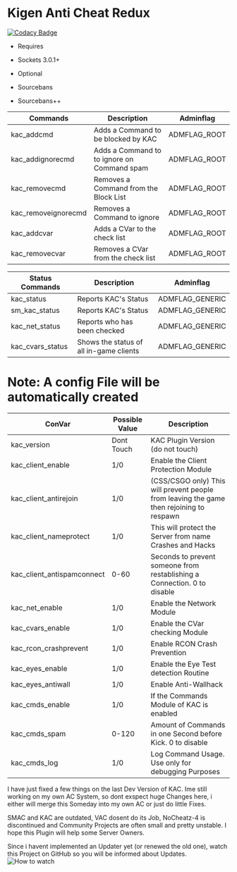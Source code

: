 # Kigen Anti Cheat Redux
[![Codacy Badge](https://api.codacy.com/project/badge/Grade/d02e2cc3856043a1a2b8277834f54bd5)](https://app.codacy.com/app/DJPlaya/kigen-ac-pub?utm_source=github.com&utm_medium=referral&utm_content=DJPlaya/kigen-ac-pub&utm_campaign=Badge_Grade_Dashboard)

* Requires
 * Sockets 3.0.1+

 * Optional
  * Sourcebans
  * Sourcebans++

Commands | Description | Adminflag
------------ | ------------- | -------------
kac_addcmd | Adds a Command to be blocked by KAC | ADMFLAG_ROOT
kac_addignorecmd | Adds a Command to to ignore on Command spam | ADMFLAG_ROOT
kac_removecmd | Removes a Command from the Block List | ADMFLAG_ROOT
kac_removeignorecmd | Removes a Command to ignore | ADMFLAG_ROOT
kac_addcvar | Adds a CVar to the check list | ADMFLAG_ROOT
kac_removecvar | Removes a CVar from the check list | ADMFLAG_ROOT

Status Commands | Description | Adminflag
------------ | ------------- | -------------
kac_status | Reports KAC's Status | ADMFLAG_GENERIC
sm_kac_status | Reports KAC's Status | ADMFLAG_GENERIC
kac_net_status | Reports who has been checked | ADMFLAG_GENERIC
kac_cvars_status | Shows the status of all in-game clients | ADMFLAG_GENERIC


# Note: A config File will be automatically created
ConVar | Possible Value | Description
------------ | ------------- | -------------
kac_version | Dont Touch | KAC Plugin Version (do not touch)
kac_client_enable | 1/0 | Enable the Client Protection Module
kac_client_antirejoin | 1/0 | (CSS/CSGO only) This will prevent people from leaving the game then rejoining to respawn
kac_client_nameprotect | 1/0 | This will protect the Server from name Crashes and Hacks
kac_client_antispamconnect | 0-60 | Seconds to prevent someone from restablishing a Connection. 0 to disable
kac_net_enable | 1/0 | Enable the Network Module
kac_cvars_enable | 1/0 | Enable the CVar checking Module
kac_rcon_crashprevent | 1/0 | Enable RCON Crash Prevention
kac_eyes_enable | 1/0 | Enable the Eye Test detection Routine
kac_eyes_antiwall | 1/0 | Enable Anti-Wallhack
kac_cmds_enable | 1/0 | If the Commands Module of KAC is enabled
kac_cmds_spam | 0-120 | Amount of Commands in one Second before Kick. 0 to disable
kac_cmds_log | 1/0 | Log Command Usage. Use only for debugging Purposes


I have just fixed a few things on the last Dev Version of KAC.
Ime still working on my own AC System, so dont exspect huge Changes here, i either will merge this Someday into my own AC or just do little Fixes.

SMAC and KAC are outdated, VAC dosent do its Job, NoCheatz-4 is discontinued and Community Projects are often small and pretty unstable.
I hope this Plugin will help some Server Owners.

Since i havent implemented an Updater yet (or renewed the old one), watch this Project on GitHub so you will be informed about Updates.
![How to watch](https://help.github.com/assets/images/help/notifications/watcher_picker.gif)
